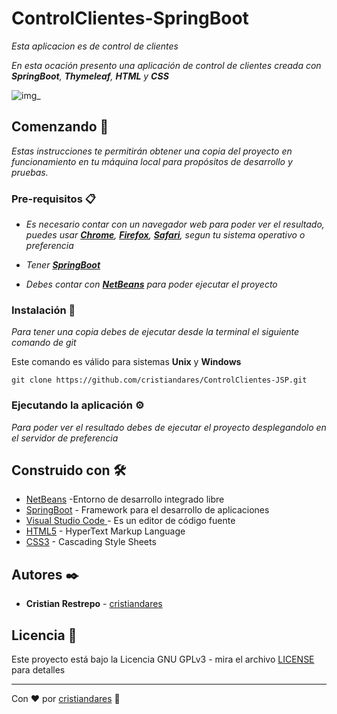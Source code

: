 # ControlClientes-SpringBoot

_Esta aplicacion es de control de clientes_

_En esta ocación presento una aplicación de control de clientes creada con **SpringBoot**, **Thymeleaf**, **HTML** y **CSS**_

![img_](https://user-images.githubusercontent.com/63164753/140562093-c97dd5aa-ef9f-4ecb-b700-da1456701068.PNG)


## Comenzando 🚀

_Estas instrucciones te permitirán obtener una copia del proyecto en funcionamiento en tu máquina local para propósitos de desarrollo y pruebas._

### Pre-requisitos 📋

* _Es necesario contar con un navegador web para poder ver el resultado, puedes usar **[Chrome](https://www.google.com/intl/es-419/chrome/)**, **[Firefox](https://www.mozilla.org/es-ES/firefox/new/)**, **[Safari](https://www.apple.com/co/safari/)**, segun tu sistema operativo o preferencia_

* _Tener **[SpringBoot](https://spring.io/projects/spring-boot)**_

* _Debes contar con **[NetBeans](https://netbeans.apache.org/download/index.html)** para poder ejecutar el proyecto_

### Instalación 🔧

_Para tener una copia debes de ejecutar desde la terminal el siguiente comando de git_

Este comando es válido para sistemas **Unix** y **Windows**
```
git clone https://github.com/cristiandares/ControlClientes-JSP.git
```

### Ejecutando la aplicación ⚙️
_Para poder ver el resultado debes de ejecutar el proyecto desplegandolo en el servidor de preferencia_


## Construido con 🛠️

* [NetBeans](https://netbeans.apache.org/download/index.html) -Entorno de desarrollo integrado libre
* [SpringBoot](https://es.wikipedia.org/wiki/JavaServer_Pages) - Framework para el desarrollo de aplicaciones 
* [Visual Studio Code ](https://code.visualstudio.com/) - Es un editor de código fuente
* [HTML5](https://es.wikipedia.org/wiki/HTML5) - HyperText Markup Language
* [CSS3](https://developer.mozilla.org/es/docs/Web/CSS) - Cascading Style Sheets


## Autores ✒️

* **Cristian Restrepo** - [cristiandares](https://github.com/cristiandares)


## Licencia 📄

Este proyecto está bajo la Licencia GNU GPLv3 - mira el archivo [LICENSE](https://choosealicense.com/licenses/gpl-3.0/) para detalles

---
Con ❤️ por [cristiandares](https://github.com/cristiandares) 🐍

